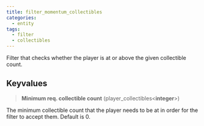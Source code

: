 ```yaml
---
title: filter_momentum_collectibles
categories:
  - entity
tags:
  - filter
  - collectibles
---
```


Filter that checks whether the player is at or above the given collectible count.

## Keyvalues

> **Minimum req. collectible count** (player_collectibles&lt;**integer**&gt;)

The minimum collectible count that the player needs to be at in order for the filter to accept them.
Default is 0.
